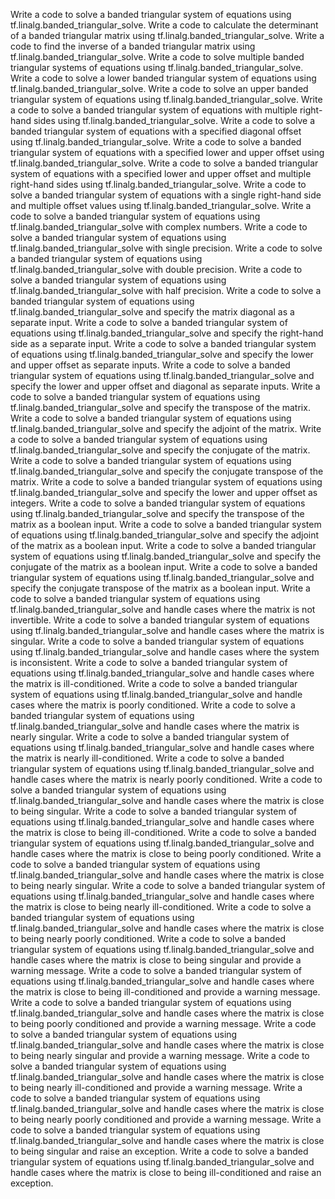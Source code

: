 Write a code to solve a banded triangular system of equations using tf.linalg.banded_triangular_solve.
Write a code to calculate the determinant of a banded triangular matrix using tf.linalg.banded_triangular_solve.
Write a code to find the inverse of a banded triangular matrix using tf.linalg.banded_triangular_solve.
Write a code to solve multiple banded triangular systems of equations using tf.linalg.banded_triangular_solve.
Write a code to solve a lower banded triangular system of equations using tf.linalg.banded_triangular_solve.
Write a code to solve an upper banded triangular system of equations using tf.linalg.banded_triangular_solve.
Write a code to solve a banded triangular system of equations with multiple right-hand sides using tf.linalg.banded_triangular_solve.
Write a code to solve a banded triangular system of equations with a specified diagonal offset using tf.linalg.banded_triangular_solve.
Write a code to solve a banded triangular system of equations with a specified lower and upper offset using tf.linalg.banded_triangular_solve.
Write a code to solve a banded triangular system of equations with a specified lower and upper offset and multiple right-hand sides using tf.linalg.banded_triangular_solve.
Write a code to solve a banded triangular system of equations with a single right-hand side and multiple offset values using tf.linalg.banded_triangular_solve.
Write a code to solve a banded triangular system of equations using tf.linalg.banded_triangular_solve with complex numbers.
Write a code to solve a banded triangular system of equations using tf.linalg.banded_triangular_solve with single precision.
Write a code to solve a banded triangular system of equations using tf.linalg.banded_triangular_solve with double precision.
Write a code to solve a banded triangular system of equations using tf.linalg.banded_triangular_solve with half precision.
Write a code to solve a banded triangular system of equations using tf.linalg.banded_triangular_solve and specify the matrix diagonal as a separate input.
Write a code to solve a banded triangular system of equations using tf.linalg.banded_triangular_solve and specify the right-hand side as a separate input.
Write a code to solve a banded triangular system of equations using tf.linalg.banded_triangular_solve and specify the lower and upper offset as separate inputs.
Write a code to solve a banded triangular system of equations using tf.linalg.banded_triangular_solve and specify the lower and upper offset and diagonal as separate inputs.
Write a code to solve a banded triangular system of equations using tf.linalg.banded_triangular_solve and specify the transpose of the matrix.
Write a code to solve a banded triangular system of equations using tf.linalg.banded_triangular_solve and specify the adjoint of the matrix.
Write a code to solve a banded triangular system of equations using tf.linalg.banded_triangular_solve and specify the conjugate of the matrix.
Write a code to solve a banded triangular system of equations using tf.linalg.banded_triangular_solve and specify the conjugate transpose of the matrix.
Write a code to solve a banded triangular system of equations using tf.linalg.banded_triangular_solve and specify the lower and upper offset as integers.
Write a code to solve a banded triangular system of equations using tf.linalg.banded_triangular_solve and specify the transpose of the matrix as a boolean input.
Write a code to solve a banded triangular system of equations using tf.linalg.banded_triangular_solve and specify the adjoint of the matrix as a boolean input.
Write a code to solve a banded triangular system of equations using tf.linalg.banded_triangular_solve and specify the conjugate of the matrix as a boolean input.
Write a code to solve a banded triangular system of equations using tf.linalg.banded_triangular_solve and specify the conjugate transpose of the matrix as a boolean input.
Write a code to solve a banded triangular system of equations using tf.linalg.banded_triangular_solve and handle cases where the matrix is not invertible.
Write a code to solve a banded triangular system of equations using tf.linalg.banded_triangular_solve and handle cases where the matrix is singular.
Write a code to solve a banded triangular system of equations using tf.linalg.banded_triangular_solve and handle cases where the system is inconsistent.
Write a code to solve a banded triangular system of equations using tf.linalg.banded_triangular_solve and handle cases where the matrix is ill-conditioned.
Write a code to solve a banded triangular system of equations using tf.linalg.banded_triangular_solve and handle cases where the matrix is poorly conditioned.
Write a code to solve a banded triangular system of equations using tf.linalg.banded_triangular_solve and handle cases where the matrix is nearly singular.
Write a code to solve a banded triangular system of equations using tf.linalg.banded_triangular_solve and handle cases where the matrix is nearly ill-conditioned.
Write a code to solve a banded triangular system of equations using tf.linalg.banded_triangular_solve and handle cases where the matrix is nearly poorly conditioned.
Write a code to solve a banded triangular system of equations using tf.linalg.banded_triangular_solve and handle cases where the matrix is close to being singular.
Write a code to solve a banded triangular system of equations using tf.linalg.banded_triangular_solve and handle cases where the matrix is close to being ill-conditioned.
Write a code to solve a banded triangular system of equations using tf.linalg.banded_triangular_solve and handle cases where the matrix is close to being poorly conditioned.
Write a code to solve a banded triangular system of equations using tf.linalg.banded_triangular_solve and handle cases where the matrix is close to being nearly singular.
Write a code to solve a banded triangular system of equations using tf.linalg.banded_triangular_solve and handle cases where the matrix is close to being nearly ill-conditioned.
Write a code to solve a banded triangular system of equations using tf.linalg.banded_triangular_solve and handle cases where the matrix is close to being nearly poorly conditioned.
Write a code to solve a banded triangular system of equations using tf.linalg.banded_triangular_solve and handle cases where the matrix is close to being singular and provide a warning message.
Write a code to solve a banded triangular system of equations using tf.linalg.banded_triangular_solve and handle cases where the matrix is close to being ill-conditioned and provide a warning message.
Write a code to solve a banded triangular system of equations using tf.linalg.banded_triangular_solve and handle cases where the matrix is close to being poorly conditioned and provide a warning message.
Write a code to solve a banded triangular system of equations using tf.linalg.banded_triangular_solve and handle cases where the matrix is close to being nearly singular and provide a warning message.
Write a code to solve a banded triangular system of equations using tf.linalg.banded_triangular_solve and handle cases where the matrix is close to being nearly ill-conditioned and provide a warning message.
Write a code to solve a banded triangular system of equations using tf.linalg.banded_triangular_solve and handle cases where the matrix is close to being nearly poorly conditioned and provide a warning message.
Write a code to solve a banded triangular system of equations using tf.linalg.banded_triangular_solve and handle cases where the matrix is close to being singular and raise an exception.
Write a code to solve a banded triangular system of equations using tf.linalg.banded_triangular_solve and handle cases where the matrix is close to being ill-conditioned and raise an exception.